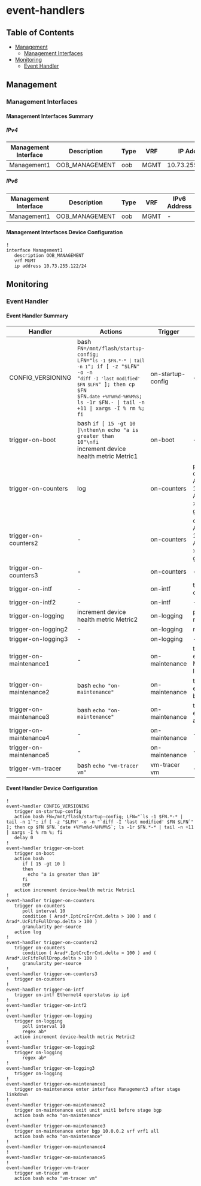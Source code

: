 # event-handlers

## Table of Contents

- [Management](#management)
  - [Management Interfaces](#management-interfaces)
- [Monitoring](#monitoring)
  - [Event Handler](#event-handler)

## Management

### Management Interfaces

#### Management Interfaces Summary

##### IPv4

| Management Interface | Description | Type | VRF | IP Address | Gateway |
| -------------------- | ----------- | ---- | --- | ---------- | ------- |
| Management1 | OOB_MANAGEMENT | oob | MGMT | 10.73.255.122/24 | 10.73.255.2 |

##### IPv6

| Management Interface | Description | Type | VRF | IPv6 Address | IPv6 Gateway |
| -------------------- | ----------- | ---- | --- | ------------ | ------------ |
| Management1 | OOB_MANAGEMENT | oob | MGMT | - | - |

#### Management Interfaces Device Configuration

```eos
!
interface Management1
   description OOB_MANAGEMENT
   vrf MGMT
   ip address 10.73.255.122/24
```

## Monitoring

### Event Handler

#### Event Handler Summary

| Handler | Actions | Trigger | Trigger Config |
| ------- | ------- | ------- | -------------- |
| CONFIG_VERSIONING | bash <code>FN=/mnt/flash/startup-config; LFN="`ls -1 $FN.*-* \| tail -n 1`"; if [ -z "$LFN" -o -n "`diff -I 'last modified' $FN $LFN`" ]; then cp $FN $FN.`date +%Y%m%d-%H%M%S`; ls -1r $FN.*-* \| tail -n +11 \| xargs -I % rm %; fi</code> | on-startup-config | - |
| trigger-on-boot | bash <code>if [ 15 -gt 10 ]\nthen\n  echo "a is greater than 10"\nfi</code><br>increment device health metric Metric1 | on-boot | - |
| trigger-on-counters | log | on-counters | poll interval 10<br>condition ( Arad*.IptCrcErrCnt.delta > 100 ) and ( Arad*.UcFifoFullDrop.delta > 100 )<br>granularity per-source |
| trigger-on-counters2 | - | on-counters | condition ( Arad*.IptCrcErrCnt.delta > 100 ) and ( Arad*.UcFifoFullDrop.delta > 100 )<br>granularity per-source |
| trigger-on-counters3 | - | on-counters | - |
| trigger-on-intf | - | on-intf | trigger on-intf Ethernet4 operstatus ip ip6 |
| trigger-on-intf2 | - | on-intf | - |
| trigger-on-logging | increment device health metric Metric2 | on-logging | poll interval 10<br>regex ab* |
| trigger-on-logging2 | - | on-logging | regex ab* |
| trigger-on-logging3 | - | on-logging | - |
| trigger-on-maintenance1 | - | on-maintenance | trigger on-maintenance enter interface Management3 after stage linkdown |
| trigger-on-maintenance2 | bash <code>echo "on-maintenance"</code> | on-maintenance | trigger on-maintenance exit unit unit1 before stage bgp |
| trigger-on-maintenance3 | bash <code>echo "on-maintenance"</code> | on-maintenance | trigger on-maintenance enter bgp 10.0.0.2 vrf vrf1 all |
| trigger-on-maintenance4 | - | on-maintenance | - |
| trigger-on-maintenance5 | - | on-maintenance | - |
| trigger-vm-tracer | bash <code>echo "vm-tracer vm"</code> | vm-tracer vm | - |

#### Event Handler Device Configuration

```eos
!
event-handler CONFIG_VERSIONING
   trigger on-startup-config
   action bash FN=/mnt/flash/startup-config; LFN="`ls -1 $FN.*-* | tail -n 1`"; if [ -z "$LFN" -o -n "`diff -I 'last modified' $FN $LFN`" ]; then cp $FN $FN.`date +%Y%m%d-%H%M%S`; ls -1r $FN.*-* | tail -n +11 | xargs -I % rm %; fi
   delay 0
!
event-handler trigger-on-boot
   trigger on-boot
   action bash
      if [ 15 -gt 10 ]
      then
        echo "a is greater than 10"
      fi
      EOF
   action increment device-health metric Metric1
!
event-handler trigger-on-counters
   trigger on-counters
      poll interval 10
      condition ( Arad*.IptCrcErrCnt.delta > 100 ) and ( Arad*.UcFifoFullDrop.delta > 100 )
      granularity per-source
   action log
!
event-handler trigger-on-counters2
   trigger on-counters
      condition ( Arad*.IptCrcErrCnt.delta > 100 ) and ( Arad*.UcFifoFullDrop.delta > 100 )
      granularity per-source
!
event-handler trigger-on-counters3
   trigger on-counters
!
event-handler trigger-on-intf
   trigger on-intf Ethernet4 operstatus ip ip6
!
event-handler trigger-on-intf2
!
event-handler trigger-on-logging
   trigger on-logging
      poll interval 10
      regex ab*
   action increment device-health metric Metric2
!
event-handler trigger-on-logging2
   trigger on-logging
      regex ab*
!
event-handler trigger-on-logging3
   trigger on-logging
!
event-handler trigger-on-maintenance1
   trigger on-maintenance enter interface Management3 after stage linkdown
!
event-handler trigger-on-maintenance2
   trigger on-maintenance exit unit unit1 before stage bgp
   action bash echo "on-maintenance"
!
event-handler trigger-on-maintenance3
   trigger on-maintenance enter bgp 10.0.0.2 vrf vrf1 all
   action bash echo "on-maintenance"
!
event-handler trigger-on-maintenance4
!
event-handler trigger-on-maintenance5
!
event-handler trigger-vm-tracer
   trigger vm-tracer vm
   action bash echo "vm-tracer vm"
```
